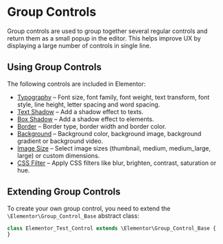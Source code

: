 # Group Controls

<Badge type="tip" vertical="top" text="Elementor Core" /> <Badge type="warning" vertical="top" text="Basic" />

Group controls are used to group together several regular controls and return them as a small popup in the editor. This helps improve UX by displaying a large number of controls in single line.

## Using Group Controls

The following controls are included in Elementor:

* [Typography](./../controls/classes/group-control-typography/) – Font size, font family, font weight, text transform, font style, line height, letter spacing and word spacing.
* [Text Shadow](./../controls/classes/group-control-text-shadow/) – Add a shadow effect to texts.
* [Box Shadow](./../controls/classes/group-control-box-shadow/) – Add a shadow effect to elements.
* [Border](./../controls/classes/group-control-border/) – Border type, border width and border color.
* [Background](./../controls/classes/group-control-background/) – Background color, background image, background gradient or background video.
* [Image Size](./../controls/classes/group-control-image-size/) – Select image sizes (thumbnail, medium, medium_large, large) or custom dimensions.
* [CSS Filter](./../controls/classes/group-control-css-filter/) – Apply CSS filters like blur, brighten, contrast, saturation or hue.

## Extending Group Controls

To create your own group control, you need to extend the `\Elementor\Group_Control_Base` abstract class:

```php {1}
class Elementor_Test_Control extends \Elementor\Group_Control_Base {
}
```
